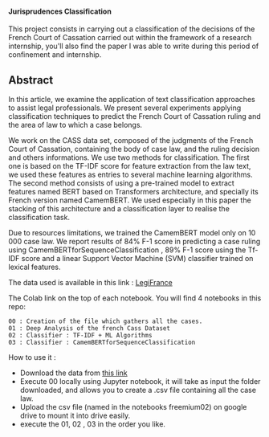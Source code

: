 #### Jurisprudences Classification

This project consists in carrying out a classification of the decisions of the French Court of Cassation carried out within the framework of a research internship,  you'll also find the paper I was able to write during this period of confinement and internship.

## Abstract


In this article, we examine the application of text classification approaches to assist
legal professionals. We present several experiments applying classification techniques to
predict the French Court of Cassation ruling and the area of law to which a case belongs.

We work on the CASS data set, composed of the judgments of the French Court of
Cassation, containing the body of case law, and the ruling decision and others informations.
We use two methods for classification. The first one is based on the TF-IDF score for
feature extraction from the law text, we used these features as entries to several machine
learning algorithms. The second method consists of using a pre-trained model to extract
features named BERT based on Transformers architecture, and specially its French version
named CamemBERT. We used especially in this paper the stacking of this architecture
and a classification layer to realise the classification task.

Due to resources limitations, we trained the CamemBERT model only on 10 000 case
law.
We report results of 84% F-1 score in predicting a case ruling using CamemBERTforSequenceClassification , 89% F-1 score using the Tf-IDF score and a linear Support Vector
Machine (SVM) classifier trained on lexical features.

The data used is available in this link  : [LegiFrance](https://echanges.dila.gouv.fr/OPENDATA/CASS/)


The Colab link on the top of each notebook.
You will find 4 notebooks in this repo:
	
	00 : Creation of the file which gathers all the cases. 
	01 : Deep Analysis of the french Cass Dataset 
	02 : Classifier : TF-IDF + ML Algorithms
	03 : Classifier : CamemBERTforSequenceClassification
	
	
	
	
How to use it  : 

* Download the data from [this link](https://echanges.dila.gouv.fr/OPENDATA/CASS/)
* Execute 00 locally using Jupyter notebook, it will take as input the folder downloaded, and allows you to create a .csv file containing all the case law.
* Upload the csv file (named in the notebooks freemium02) on google drive to mount it into drive easily.
* execute the 01, 02 , 03 in the order you like.





	
